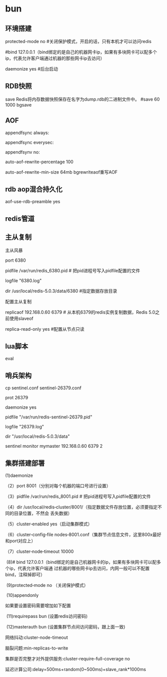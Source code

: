 # bun

## 环境搭建

protected-mode no #关闭保护模式，开启的话，只有本机才可以访问redis

#bind 127.0.0.1（bind绑定的是自己的机器网卡ip，如果有多块网卡可以配多个ip，代表允许客户端通过机器的那些网卡ip去访问）

daemonize yes #后台启动

## RDB快照
save Redis将内存数据快照保存在名字为dump.rdb的二进制文件中。 #save 60 1000
bgsave 
## AOF
appendfsync always: 

appendfsync everysec: 

appendfsynv no:

auto-aof-rewrite-percentage 100 

auto-aof-rewrite-min-size 64mb bgrewriteaof重写AOF
## rdb aop混合持久化
aof-use-rdb-preamble yes
## redis管道

## 主从复制
主从风暴

port 6380

pidfile /var/run/redis_6380.pid # 把pid进程号写入pidfile配置的文件

logfile "6380.log"

dir /usr/local/redis-5.0.3/data/6380 #指定数据存放目录

配置主从复制

replicaof 192.168.0.60 6379 # 从本机6379的redis实例复制数据，Redis 5.0之前使用slaveof

replica-read-only yes #配置从节点只读

## lua脚本
eval

## 哨兵架构

cp sentinel.conf sentinel-26379.conf

prot 26379

daemonize yes

pidfile "/var/run/redis-sentinel-26379.pid"

logfile "26379.log"

dir "/usr/local/redis-5.0.3/data"

sentinel monitor mymaster 192.168.0.60 6379 2

## 集群搭建部署

  (1)daemonize 
  
 （2）port 8001（分别对每个机器的端口号进行设置）
 
 （3）pidfile /var/run/redis_8001.pid # 把pid进程号写入pidfile配置的文件
 
 （4）dir /usr/local/redis‐cluster/8001/（指定数据文件存放位置，必须要指定不同的目录位置，不然会
丢失数据）

 （5）cluster‐enabled yes（启动集群模式）
 
 （6）cluster‐config‐file nodes‐8001.conf（集群节点信息文件，这里800x最好和port对应上）
 
 （7）cluster‐node‐timeout 10000
 
  (8)# bind 127.0.0.1（bind绑定的是自己机器网卡的ip，如果有多块网卡可以配多个ip，代表允许客户端通
过机器的哪些网卡ip去访问，内网一般可以不配置bind，注释掉即可）

  (9)protected‐mode no （关闭保护模式）
  
  (10)appendonly 
  
  如果要设置密码需要增加如下配置
  
  (11)requirepass bun (设置redis访问密码)
  
  (12)masterauth bun (设置集群节点间访问密码，跟上面一致)

网络抖动:cluster-node-timeout

脑裂问题:min-replicas-to-write

集群是否完整才对外提供服务:cluster-require-full-coverage no 

延迟计算公司:delay=500ms+random(0~500ms)+slave_rank*1000ms

